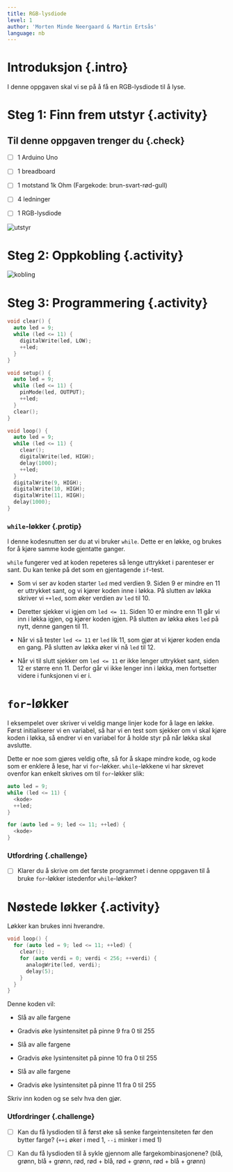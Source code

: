 ```yaml
---
title: RGB-lysdiode
level: 1
author: 'Morten Minde Neergaard & Martin Ertsås'
language: nb
---
```



# Introduksjon {.intro}

I denne oppgaven skal vi se på å få en RGB-lysdiode til å lyse.


# Steg 1: Finn frem utstyr {.activity}

## Til denne oppgaven trenger du {.check}

- [ ] 1 Arduino Uno

- [ ] 1 breadboard

- [ ] 1 motstand 1k Ohm (Fargekode: brun-svart-rød-gull)

- [ ] 4 ledninger

- [ ] 1 RGB-lysdiode

![utstyr](utstyr.jpeg)


# Steg 2: Oppkobling {.activity}

![kobling](kobling.png)


# Steg 3: Programmering {.activity}

```cpp
void clear() {
  auto led = 9;
  while (led <= 11) {
    digitalWrite(led, LOW);
    ++led;
  }
}

void setup() {
  auto led = 9;
  while (led <= 11) {
    pinMode(led, OUTPUT);
    ++led;
  }
  clear();
}

void loop() {
  auto led = 9;
  while (led <= 11) {
    clear();
    digitalWrite(led, HIGH);
    delay(1000);
    ++led;
  }
  digitalWrite(9, HIGH);
  digitalWrite(10, HIGH);
  digitalWrite(11, HIGH);
  delay(1000);
}
```

### `while`-løkker {.protip}

I denne kodesnutten ser du at vi bruker `while`. Dette er en løkke, og brukes
for å kjøre samme kode gjentatte ganger.

`while` fungerer ved at koden repeteres så lenge uttrykket i parenteser er sant.
Du kan tenke på det som en gjentagende `if`-test.

+ Som vi ser av koden starter `led` med verdien 9. Siden 9 er mindre en 11 er
  uttrykket sant, og vi kjører koden inne i løkka. På slutten av løkka skriver
  vi `++led`, som øker verdien av `led` til 10.
  
+ Deretter sjekker vi igjen om `led <= 11`. Siden 10 er mindre enn 11 går vi inn
  i løkka igjen, og kjører koden igjen. På slutten av løkka økes `led` på nytt,
  denne gangen til 11.
  
+ Når vi så tester `led <= 11` er `led` lik 11, som gjør at vi kjører koden enda
  en gang. På slutten av løkka øker vi nå `led` til 12.

+ Når vi til slutt sjekker om `led <= 11` er ikke lenger uttrykket sant, siden
  12 er større enn 11. Derfor går vi ikke lenger inn i løkka, men fortsetter
  videre i funksjonen vi er i.


# `for`-løkker

I eksempelet over skriver vi veldig mange linjer kode for å lage en løkke. Først
initialiserer vi en variabel, så har vi en test som sjekker om vi skal kjøre
koden i løkka, så endrer vi en variabel for å holde styr på når løkka skal
avslutte.

Dette er noe som gjøres veldig ofte, så for å skape mindre kode, og kode som er
enklere å lese, har vi `for`-løkker. `while`-løkkene vi har skrevet ovenfor kan
enkelt skrives om til `for`-løkker slik:

```cpp
auto led = 9;
while (led <= 11) {
  <kode>
  ++led;
}
```
```cpp
for (auto led = 9; led <= 11; ++led) {
  <kode>
}
```

### Utfordring {.challenge}

- [ ] Klarer du å skrive om det første programmet i denne oppgaven til å bruke
      `for`-løkker istedenfor `while`-løkker?


# Nøstede løkker {.activity}

Løkker kan brukes inni hverandre.

```cpp
void loop() {
  for (auto led = 9; led <= 11; ++led) {
    clear();
    for (auto verdi = 0; verdi < 256; ++verdi) {
      analogWrite(led, verdi);
      delay(5);
    }
  }
}
```

Denne koden vil:

+ Slå av alle fargene

+ Gradvis øke lysintensitet på pinne 9 fra 0 til 255

+ Slå av alle fargene

+ Gradvis øke lysintensitet på pinne 10 fra 0 til 255

+ Slå av alle fargene

+ Gradvis øke lysintensitet på pinne 11 fra 0 til 255

Skriv inn koden og se selv hva den gjør.

### Utfordringer {.challenge}

- [ ] Kan du få lysdioden til å først øke så senke fargeintensiteten før den
  bytter farge? (`++i` øker i med 1, `--i` minker i med 1)
  
- [ ] Kan du få lysdioden til å sykle gjennom alle fargekombinasjonene? (blå,
 grønn, blå + grønn, rød, rød + blå, rød + grønn, rød + blå + grønn)
